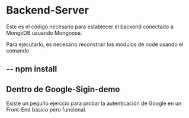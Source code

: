 # Backend-Server

Este es el código necesario para establecer el backend
conectado a MongoDB usuando Mongoose.

Para ejecutarlo, es necesario reconstruir los módulos
de node usando el comando

--
npm install
--

## Dentro de Google-Sigin-demo
Existe un pequño ejerccio para probar la
autenticación de Google en un Front-End básico pero
funcional.